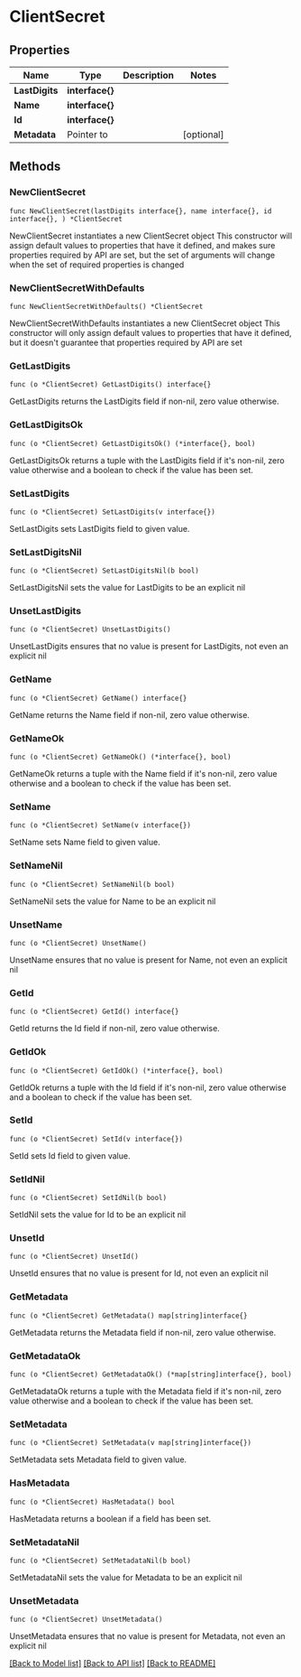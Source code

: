 # ClientSecret

## Properties

Name | Type | Description | Notes
------------ | ------------- | ------------- | -------------
**LastDigits** | **interface{}** |  |
**Name** | **interface{}** |  |
**Id** | **interface{}** |  |
**Metadata** | Pointer to  |  | [optional]

## Methods

### NewClientSecret

`func NewClientSecret(lastDigits interface{}, name interface{}, id interface{}, ) *ClientSecret`

NewClientSecret instantiates a new ClientSecret object
This constructor will assign default values to properties that have it defined,
and makes sure properties required by API are set, but the set of arguments
will change when the set of required properties is changed

### NewClientSecretWithDefaults

`func NewClientSecretWithDefaults() *ClientSecret`

NewClientSecretWithDefaults instantiates a new ClientSecret object
This constructor will only assign default values to properties that have it defined,
but it doesn't guarantee that properties required by API are set

### GetLastDigits

`func (o *ClientSecret) GetLastDigits() interface{}`

GetLastDigits returns the LastDigits field if non-nil, zero value otherwise.

### GetLastDigitsOk

`func (o *ClientSecret) GetLastDigitsOk() (*interface{}, bool)`

GetLastDigitsOk returns a tuple with the LastDigits field if it's non-nil, zero value otherwise
and a boolean to check if the value has been set.

### SetLastDigits

`func (o *ClientSecret) SetLastDigits(v interface{})`

SetLastDigits sets LastDigits field to given value.


### SetLastDigitsNil

`func (o *ClientSecret) SetLastDigitsNil(b bool)`

 SetLastDigitsNil sets the value for LastDigits to be an explicit nil

### UnsetLastDigits
`func (o *ClientSecret) UnsetLastDigits()`

UnsetLastDigits ensures that no value is present for LastDigits, not even an explicit nil
### GetName

`func (o *ClientSecret) GetName() interface{}`

GetName returns the Name field if non-nil, zero value otherwise.

### GetNameOk

`func (o *ClientSecret) GetNameOk() (*interface{}, bool)`

GetNameOk returns a tuple with the Name field if it's non-nil, zero value otherwise
and a boolean to check if the value has been set.

### SetName

`func (o *ClientSecret) SetName(v interface{})`

SetName sets Name field to given value.


### SetNameNil

`func (o *ClientSecret) SetNameNil(b bool)`

 SetNameNil sets the value for Name to be an explicit nil

### UnsetName
`func (o *ClientSecret) UnsetName()`

UnsetName ensures that no value is present for Name, not even an explicit nil
### GetId

`func (o *ClientSecret) GetId() interface{}`

GetId returns the Id field if non-nil, zero value otherwise.

### GetIdOk

`func (o *ClientSecret) GetIdOk() (*interface{}, bool)`

GetIdOk returns a tuple with the Id field if it's non-nil, zero value otherwise
and a boolean to check if the value has been set.

### SetId

`func (o *ClientSecret) SetId(v interface{})`

SetId sets Id field to given value.


### SetIdNil

`func (o *ClientSecret) SetIdNil(b bool)`

 SetIdNil sets the value for Id to be an explicit nil

### UnsetId
`func (o *ClientSecret) UnsetId()`

UnsetId ensures that no value is present for Id, not even an explicit nil
### GetMetadata

`func (o *ClientSecret) GetMetadata() map[string]interface{}`

GetMetadata returns the Metadata field if non-nil, zero value otherwise.

### GetMetadataOk

`func (o *ClientSecret) GetMetadataOk() (*map[string]interface{}, bool)`

GetMetadataOk returns a tuple with the Metadata field if it's non-nil, zero value otherwise
and a boolean to check if the value has been set.

### SetMetadata

`func (o *ClientSecret) SetMetadata(v map[string]interface{})`

SetMetadata sets Metadata field to given value.

### HasMetadata

`func (o *ClientSecret) HasMetadata() bool`

HasMetadata returns a boolean if a field has been set.

### SetMetadataNil

`func (o *ClientSecret) SetMetadataNil(b bool)`

 SetMetadataNil sets the value for Metadata to be an explicit nil

### UnsetMetadata
`func (o *ClientSecret) UnsetMetadata()`

UnsetMetadata ensures that no value is present for Metadata, not even an explicit nil

[[Back to Model list]](../README.md#documentation-for-models) [[Back to API list]](../README.md#documentation-for-api-endpoints) [[Back to README]](../README.md)
